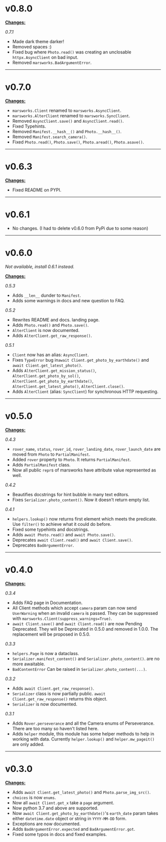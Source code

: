 # v0.8.0

<u>**Changes:**</u>

*0.7.1*

- Made dark theme darker!
- Removed spaces :)
- Fixed bug where `Photo.read()` was creating an unclosable `httpx.AsyncClient` on bad input.
- Removed `marsworks.BadArgumentError`.

------------

# v0.7.0

<u>**Changes:**</u>

- `marsworks.Client` renamed to `marsworks.AsyncClient`.
- `marsworks.AlterClient` renamed to `marsworks.SyncClient`.
- Removed `AsyncClient.save()` and `AsyncClient.read()`.
- Fixed Typehints.
- Removed `Manifest.__hash__()` and `Photo.__hash__()`.
- Removed `Manifest.search_camera()`.
- Fixed `Photo.read()`, `Photo.save()`, `Photo.aread()`, `Photo.asave()`.

------------

# v0.6.3

<u>**Changes:**</u>

- Fixed README on PYPI.

------------


# v0.6.1

- No changes. (I had to delete v0.6.0 from PyPi due to some reason)

-----------


# v0.6.0

*Not available, install 0.6.1 instead.*

<u>**Changes:**</u>

*0.5.3*

- Adds `__len__` dunder to `Manifest`.
- Adds some warnings in docs and new question to FAQ.

*0.5.2*

- Rewrites README and docs. landing page.
- Adds `Photo.read()` and `Photo.save()`.
- `AlterClient` is now documented.
- Adds `AlterClient.get_raw_response()`.

*0.5.1*

- `Client` now has an alias: `AsyncClient`.
- Fixes `TypeError` bug in`await Client.get_photo_by_earthdate()` and
`await Client.get_latest_photo()`.
- Adds `AlterClient.get_mission_status()`, `AlterClient.get_photo_by_sol()`,
`AlterClient.get_photo_by_earthdate()`, `AlterClient.get_latest_photo()`,
`AlterClient.close()`.
- Adds `AlterClient` (alias: `SyncClient`) for synchronous HTTP requesting.

------------

# v0.5.0

<u>**Changes:**</u>

*0.4.3*

- `rover_name`, `status`, `rover_id`, `rover_landing_date`, `rover_launch_date`
are moved from `Photo` to `PartialManifest`.
- Added `rover` property to `Photo`. It returns `PartialManifest`.
- Adds `PartialManifest` class.
- Now all public `repr`s of marsworks have attribute value represented as well.

*0.4.2*

- Beautifies docstrings for hint bubble in many text editors.
- Fixes `Serializer.photo_content()`. Now it doesn't return empty list.

*0.4.1*

- `helpers.lookup()` now returns first element which meets the predicate. Use
`filter()` to achieve what it could do before.
- Fixed some typehints and docstrings.
- Adds `await Photo.read()` and `await Photo.save()`.
- Deprecates `await Client.read()` and `await Client.save()`.
- Deprecates `BadArgumentError`.

---------------

# v0.4.0

<u>**Changes:**</u>

*0.3.4*

- Adds FAQ page in Documentation.
- All Client methods which accept `camera` param can now send `UserWarning` when an invalid `camera` is
passed. They can be suppressed with `marsworks.Client(suppress_warnings=True)`.
- `await Client.save()` and `await Client.read()` are now Pending Deprecated. They will be Deprecated in
0.5.0 and removed in 1.0.0. The replacement will be proposed in 0.5.0.

*0.3.3*

- `helpers.Page` is now a dataclass.
- `Serializer.manifest_content()` and `Serializer.photo_content()`.
are no more awaitable.
- `BadContentError` Can be raised in `Serializer.photo_content(...)`.

*0.3.2*

- Adds `await Client.get_raw_response()`.
- `Serializer` class is now partially public. `await Client.get_raw_response()` returns
this object.
- `Serializer` is now documented.

*0.3.1*

- Adds `Rover.perseverance` and all the Camera enums of Perseverance. There are too many so
haven't listed here.
- Adds `helper` module, this module has some helper methods to help in working with data. Currently
`helper.lookup()` and `helper.mw_pageit()` are only added.

---------------

# v0.3.0

<u>**Changes:**</u>

- Adds `await Client.get_latest_photo()` and `Photo.parse_img_src()`.
- `choices` is now `enums`.
- Now all `await Client.get_x` take a `page` argument.
- Now python 3.7 and above are supported.
- Now `await Client.get_photo_by_earthdate()`'s `earth_date` param takes either `datetime.date` object
or string in `YYYY-MM-DD` form.
- Exceptions are now documented.
- Adds `BadArgumentError.expected` and `BadArgumentError.got`.
- Fixed some typos in docs and fixed examples.
